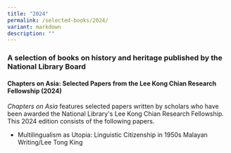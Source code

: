 ```yaml
---
title: "2024"
permalink: /selected-books/2024/
variant: markdown
description: ""
---
```

### A selection of books on history and heritage published by the National Library Board

#### Chapters on Asia: Selected Papers from the Lee Kong Chian Research Fellowship (2024)

<i>Chapters on Asia</i> features selected papers written by scholars who have been awarded the National Library's Lee Kong Chian Research Fellowship. This 2024 edition consists of the following papers.

* Multilingualism as Utopia: Linguistic Citizenship in 1950s Malayan Writing/Lee Tong King